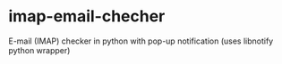# imap-email-checher
E-mail (IMAP) checker in python with pop-up notification (uses libnotify python wrapper)
